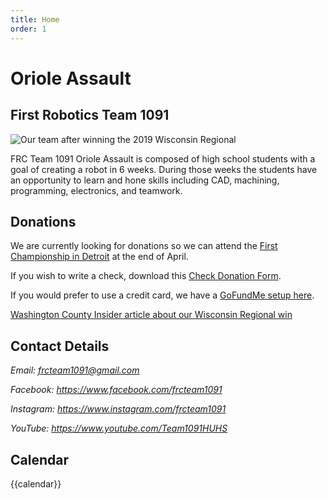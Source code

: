 ```yaml
---
title: Home
order: 1
---
```


# Oriole Assault
## First Robotics Team 1091 

<div class="container-fluid px-0">
  <div class="row">
    <div class="col-md-12">
    	<img src="/images/winning_wisconsin_regional_2019.jpg" alt="Our team after winning the 2019 Wisconsin Regional" class="img-fluid  w-100" />
    </div>
  </div>
</div>


FRC Team 1091 Oriole Assault is composed of high school students with a goal of creating a robot in 6 weeks.  During 
those weeks the students have an opportunity to learn and hone skills including CAD, machining, programming, electronics,
and teamwork.



## Donations
We are currently looking for donations so we can attend the [First Championship in Detroit](https://www.firstchampionship.org/detroit) at the end of April.

If you wish to write a check, download this [Check Donation Form](/files/Donation_Form.pdf).

If you would prefer to use a credit card, we have a [GoFundMe setup here](https://www.gofundme.com/send-frc-team-1091-to-championships).

[Washington County Insider article about our Wisconsin Regional win](https://www.washingtoncountyinsider.com/hartford-union-high-school-robotics-team-1091-qualifies-for-championship-by-rena-diem/)



## Contact Details

<address>
  <p>Email: <a href="mailto:frcteam1091@gmail.com">frcteam1091@gmail.com</a></p>

  <p>Facebook: <a href="https://www.facebook.com/frcteam1091/">https://www.facebook.com/frcteam1091</a></p>

  <p>Instagram: <a href="https://www.instagram.com/frcteam1091/">https://www.instagram.com/frcteam1091</a></p>

  <p>YouTube: <a href="https://www.youtube.com/Team1091HUHS">https://www.youtube.com/Team1091HUHS</a></p>  
  
</address>

## Calendar

{{calendar}}
